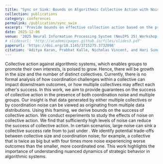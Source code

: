 ```yaml
---
title: "Sync or Sink: Bounds on Algorithmic Collective Action with Noise and Multiple Groups"
collection: publications
category: conferences
permalink: /publication/sync_swim
excerpt: 'Provide bounds on effective collection action based on the prescence of multiple distributtions acting on a system - either due to noise in a system or multiple collectives'
date: 2025-12-06
venue: '2025 Neural Information Processing System (NeuIPS 25) Workshop on Algorithmic Collective Action'
# slidesurl: 'http://academicpages.github.io/files/slides3.pdf'
paperurl: 'https://doi.org/10.1145/3715275.3732098'
citation: 'Aditya Karan, Prabhat Kalle, Nicholas Vincent, and Hari Sundaram. 2025. Sync or Sink: Bounds on Algorithmic Collective Action with Noise and Multiple Groups. https://doi.org/10.48550/arXiv.2510.18933.'
---
```

Collective action against algorithmic systems, which enables groups to promote their own interests, is poised to grow. Hence, there will be growth in the size and the number of distinct collectives. Currently, there is no formal analysis of how coordination challenges within a collective can impact downstream outcomes, or how multiple collectives may affect each other's success. In this work, we aim to provide guarantees on the success of collective action in the presence of both coordination noise and multiple groups. Our insight is that data generated by either multiple collectives or by coordination noise can be viewed as originating from multiple data distributions. Using this framing, we derive bounds on the success of collective action. We conduct experiments to study the effects of noise on collective action. We find that sufficiently high levels of noise can reduce the success of collective action. In certain scenarios, large noise can sink a collective success rate from   to just under  . We identify potential trade-offs between collective size and coordination noise; for example, a collective that is twice as big but with four times more noise experiencing worse outcomes than the smaller, more coordinated one. This work highlights the importance of understanding nuanced dynamics of strategic behavior in algorithmic systems. 